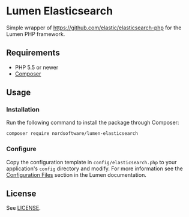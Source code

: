 # Lumen Elasticsearch

Simple wrapper of https://github.com/elastic/elasticsearch-php for the Lumen PHP framework.

## Requirements

- PHP 5.5 or newer
- [Composer](http://getcomposer.org)

## Usage

### Installation

Run the following command to install the package through Composer:

```sh
composer require nordsoftware/lumen-elasticsearch
```

### Configure

Copy the configuration template in `config/elasticsearch.php` to your application's `config` directory and modify.
For more information see the [Configuration Files](http://lumen.laravel.com/docs/configuration#configuration-files)
section in the Lumen documentation.

## License

See [LICENSE](LICENSE).
